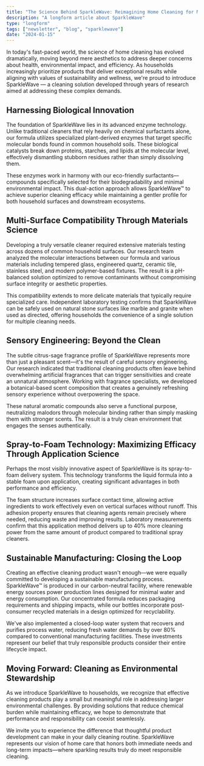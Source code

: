 ```yaml
---
title: "The Science Behind SparkleWave: Reimagining Home Cleaning for Modern Households"
description: "A longform article about SparkleWave"
type: "longform"
tags: ["newsletter", "blog", "sparklewave"]
date: "2024-01-15"
---
```


In today's fast-paced world, the science of home cleaning has evolved dramatically, moving beyond mere aesthetics to address deeper concerns about health, environmental impact, and efficiency. As households increasingly prioritize products that deliver exceptional results while aligning with values of sustainability and wellness, we're proud to introduce SparkleWave — a cleaning solution developed through years of research aimed at addressing these complex demands.

## Harnessing Biological Innovation

The foundation of SparkleWave lies in its advanced enzyme technology. Unlike traditional cleaners that rely heavily on chemical surfactants alone, our formula utilizes specialized plant-derived enzymes that target specific molecular bonds found in common household soils. These biological catalysts break down proteins, starches, and lipids at the molecular level, effectively dismantling stubborn residues rather than simply dissolving them.

These enzymes work in harmony with our eco-friendly surfactants—compounds specifically selected for their biodegradability and minimal environmental impact. This dual-action approach allows SparkleWave™ to achieve superior cleaning efficacy while maintaining a gentler profile for both household surfaces and downstream ecosystems.

## Multi-Surface Compatibility Through Materials Science

Developing a truly versatile cleaner required extensive materials testing across dozens of common household surfaces. Our research team analyzed the molecular interactions between our formula and various materials including tempered glass, engineered quartz, ceramic tile, stainless steel, and modern polymer-based fixtures. The result is a pH-balanced solution optimized to remove contaminants without compromising surface integrity or aesthetic properties.

This compatibility extends to more delicate materials that typically require specialized care. Independent laboratory testing confirms that SparkleWave can be safely used on natural stone surfaces like marble and granite when used as directed, offering households the convenience of a single solution for multiple cleaning needs.

## Sensory Engineering: Beyond the Clean

The subtle citrus-sage fragrance profile of SparkleWave represents more than just a pleasant scent—it's the result of careful sensory engineering. Our research indicated that traditional cleaning products often leave behind overwhelming artificial fragrances that can trigger sensitivities and create an unnatural atmosphere. Working with fragrance specialists, we developed a botanical-based scent composition that creates a genuinely refreshing sensory experience without overpowering the space.

These natural aromatic compounds also serve a functional purpose, neutralizing malodors through molecular binding rather than simply masking them with stronger scents. The result is a truly clean environment that engages the senses authentically.

## Spray-to-Foam Technology: Maximizing Efficacy Through Application Science

Perhaps the most visibly innovative aspect of SparkleWave is its spray-to-foam delivery system. This technology transforms the liquid formula into a stable foam upon application, creating significant advantages in both performance and efficiency.

The foam structure increases surface contact time, allowing active ingredients to work effectively even on vertical surfaces without runoff. This adhesion property ensures that cleaning agents remain precisely where needed, reducing waste and improving results. Laboratory measurements confirm that this application method delivers up to 40% more cleaning power from the same amount of product compared to traditional spray cleaners.

## Sustainable Manufacturing: Closing the Loop

Creating an effective cleaning product wasn't enough—we were equally committed to developing a sustainable manufacturing process. SparkleWave™ is produced in our carbon-neutral facility, where renewable energy sources power production lines designed for minimal water and energy consumption. Our concentrated formula reduces packaging requirements and shipping impacts, while our bottles incorporate post-consumer recycled materials in a design optimized for recyclability.

We've also implemented a closed-loop water system that recovers and purifies process water, reducing fresh water demands by over 80% compared to conventional manufacturing facilities. These investments represent our belief that truly responsible products consider their entire lifecycle impact.

## Moving Forward: Cleaning as Environmental Stewardship

As we introduce SparkleWave to households, we recognize that effective cleaning products play a small but meaningful role in addressing larger environmental challenges. By providing solutions that reduce chemical burden while maintaining efficacy, we hope to demonstrate that performance and responsibility can coexist seamlessly.

We invite you to experience the difference that thoughtful product development can make in your daily cleaning routine. SparkleWave represents our vision of home care that honors both immediate needs and long-term impacts—where sparkling results truly do meet responsible cleaning.